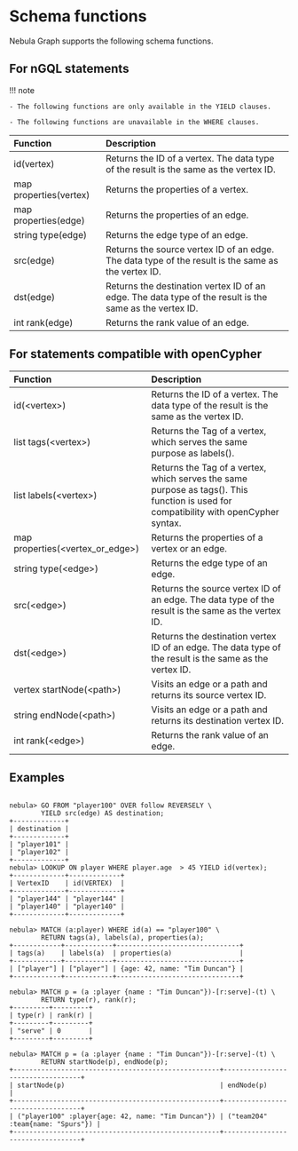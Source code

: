 # Schema functions

Nebula Graph supports the following schema functions.

## For nGQL statements

!!! note

    - The following functions are only available in the YIELD clauses.
    
    - The following functions are unavailable in the WHERE clauses.

| Function               | Description                                                                                             |
|:------------------------|:---------------------------------------------------------------------------------------------------------|
| id(vertex)             | Returns the ID of a vertex. The data type of the result is the same as the vertex ID.                   |
| map properties(vertex) | Returns the properties of a vertex.                                                                     |
| map properties(edge)   | Returns the properties of an edge.                                                                      |
| string type(edge)      | Returns the edge type of an edge.                                                                       |
| src(edge)              | Returns the source vertex ID of an edge. The data type of the result is the same as the vertex ID.      |
| dst(edge)              | Returns the destination vertex ID of an edge. The data type of the result is the same as the vertex ID. |
| int rank(edge)         | Returns the rank value of an edge.                                                                      |

## For statements compatible with openCypher

|Function| Description |
|:----  |  :----|
| id(<vertex\>) | Returns the ID of a vertex. The data type of the result is the same as the vertex ID.|
|list tags(<vertex\>) | Returns the Tag of a vertex, which serves the same purpose as labels().|
|list labels(<vertex\>) | Returns the Tag of a vertex, which serves the same purpose as tags(). This function is used for compatibility with openCypher syntax.|
|map properties(<vertex_or_edge\>) | Returns the properties of a vertex or an edge.|
|string type(<edge\>) | Returns the edge type of an edge.|
|src(<edge\>)|Returns the source vertex ID of an edge. The data type of the result is the same as the vertex ID.|
|dst(<edge\>)|Returns the destination vertex ID of an edge. The data type of the result is the same as the vertex ID.|
|vertex startNode(<path\>) | Visits an edge or a path and returns its source vertex ID.|
|string endNode(<path\>) | Visits an edge or a path and returns its destination vertex ID.|
|int rank(<edge\>) | Returns the rank value of an edge.|

## Examples

```ngql

nebula> GO FROM "player100" OVER follow REVERSELY \
        YIELD src(edge) AS destination;
+-------------+
| destination |
+-------------+
| "player101" |
| "player102" |
+-------------+
nebula> LOOKUP ON player WHERE player.age  > 45 YIELD id(vertex);
+-------------+-------------+
| VertexID    | id(VERTEX)  |
+-------------+-------------+
| "player144" | "player144" |
| "player140" | "player140" |
+-------------+-------------+

nebula> MATCH (a:player) WHERE id(a) == "player100" \
        RETURN tags(a), labels(a), properties(a);
+------------+------------+-------------------------------+
| tags(a)    | labels(a)  | properties(a)                 |
+------------+------------+-------------------------------+
| ["player"] | ["player"] | {age: 42, name: "Tim Duncan"} |
+------------+------------+-------------------------------+

nebula> MATCH p = (a :player {name : "Tim Duncan"})-[r:serve]-(t) \
        RETURN type(r), rank(r);
+---------+---------+
| type(r) | rank(r) |
+---------+---------+
| "serve" | 0       |
+---------+---------+

nebula> MATCH p = (a :player {name : "Tim Duncan"})-[r:serve]-(t) \
        RETURN startNode(p), endNode(p);
+----------------------------------------------------+----------------------------------+
| startNode(p)                                       | endNode(p)                       |
+----------------------------------------------------+----------------------------------+
| ("player100" :player{age: 42, name: "Tim Duncan"}) | ("team204" :team{name: "Spurs"}) |
+----------------------------------------------------+----------------------------------+
```
